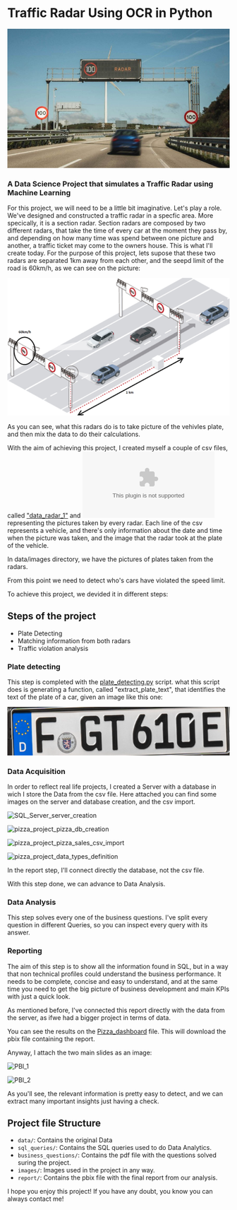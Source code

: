 # Traffic Radar Using OCR in Python

![traffic_radar_portrait](aditional_images/traffic_radar_portrait.jpg)

### A Data Science Project that simulates a Traffic Radar using Machine Learning

For this project, we will need to be a little bit imaginative. Let's play a role. We've designed and constructed a traffic radar in a specfic area. More specically, it is a section radar. Section radars are composed by two different radars, that take the time of every car at the moment they pass by, and depending on how many time was spend between one picture and another, a traffic ticket may come to the owners house. This is what I'll create today. For the purpose of this project, lets supose that these two radars are separated 1km away from each other, and the seepd limit of the road is 60km/h, as we can see on the picture:

![radar_section_explanation](aditional_images/radar_section_explanation.PNG)

As you can see, what this radars do is to take picture of the vehivles plate, and then mix the data to do their calculations.

With the aim of achieving this project, I created myself a couple of csv files, called ["data_radar_1"](data/raw/data_radar_1.csv) and !["data_radar_2"](data/raw/data_radar_2.csv) representing the pictures taken by every radar. Each line of the csv represents a vehicle, and there's only information about the date and time when the picture was taken, and the image that the radar took at the plate of the vehicle.

In data/images directory, we have the pictures of plates taken from the radars.

From this point we need to detect who's cars have violated the speed limit.

To achieve this project, we devided it in different steps:

## Steps of the project

* Plate Detecting
* Matching information from both radars
* Traffic violation analysis


### Plate detecting 

This step is completed with the [plate_detecting.py](scripts/plate_detecting.py) script. what this script does is generating a function, called "extract_plate_text", that identifies the text of the plate of a car, given an image like this one:

![plate7](data/images/plate7.PNG)





### Data Acquisition

In order to reflect real life projects, I created a Server with a database in wich I store the Data from the csv file. Here attached you can find some images on the server and database creation, and the csv import.

![SQL_Server_server_creation](images/SQL_Server_server_creation.PNG)

![pizza_project_pizza_db_creation](images/pizza_project_pizza_db_creation.PNG)

![pizza_project_pizza_sales_csv_import](images/pizza_project_pizza_sales_csv_import.PNG)

![pizza_project_data_types_definition](images/pizza_project_data_types_definition.PNG)

In the report step, I'll connect directly the database, not the csv file.

With this step done, we can advance to Data Analysis.


### Data Analysis

This step solves every one of the business questions. I've split every question in different Queries, so you can inspect every query with its answer.

### Reporting

The aim of this step is to show all the information found in SQL, but in a way that non technical profiles could understand the business performance. It needs to be complete, concise and easy to understand, and at the same time you need to get the big picture of business development and main KPIs with just a quick look.

As mentioned before, I've connected this report directly with the data from the server, as ifwe had a bigger project in terms of data.

You can see the results on the [Pizza_dashboard](report/Pizza_dashboard.pbix) file. This will download the pbix file containing the report.

Anyway, I attach the two main slides as an image:

![PBI_1](images/PBI_1.PNG)

![PBI_2](images/PBI_2.PNG)

As you'll see, the relevant information is pretty easy to detect, and we can extract many important insights just having a check. 


## Project file Structure

- `data/`: Contains the original Data
- `sql_queries/`: Contains the SQL queries used to do Data Analytics.
- `business_questions/`: Contains the pdf file with the questions solved suring the project.
- `images/`: Images used in the project in any way.
- `report/`: Contains the pbix file with the final report from our analysis.


I hope you enjoy this project! If you have any doubt, you know you can always contact me!